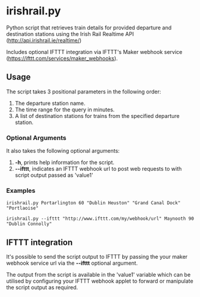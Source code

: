 # irishrail.py
Python script that retrieves train details for provided departure and destination stations using the Irish Rail Realtime API (http://api.irishrail.ie/realtime/)

Includes optional IFTTT integration via IFTTT's Maker webhook service (https://ifttt.com/services/maker_webhooks).

## Usage
The script takes 3 positional parameters in the following order:
1. The departure station name.
1. The time range for the query in minutes.
1. A list of destination stations for trains from the specified departure station.

### Optional Arguments
It also takes the following optional arguments:
1. **-h**, prints help information for the script.
1. **--ifttt**, indicates an IFTTT webhook url to post web requests to with script output passed as 'value1'


### Examples
`irishrail.py Portarlington 60 "Dublin Heuston" "Grand Canal Dock" "Portlaoise"`

`irishrail.py --ifttt "http://www.ifttt.com/my/webhook/url" Maynooth 90 "Dublin Connolly"`

## IFTTT integration
It's possible to send the script output to IFTTT by passing the your maker webhook service url via the **--ifttt** optional argument.

The output from the script is available in the 'value1' variable which can be utilised by configuring your IFTTT webhook applet to forward or manipulate the script output as required.


